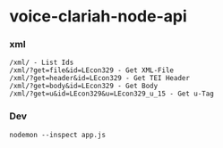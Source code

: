 # voice-clariah-node-api

### xml
```
/xml/ - List Ids
/xml/?get=file&id=LEcon329 - Get XML-File
/xml/?get=header&id=LEcon329 - Get TEI Header
/xml/?get=body&id=LEcon329 - Get Body
/xml/?get=u&id=LEcon329&u=LEcon329_u_15 - Get u-Tag
```

### Dev
```
nodemon --inspect app.js
```
